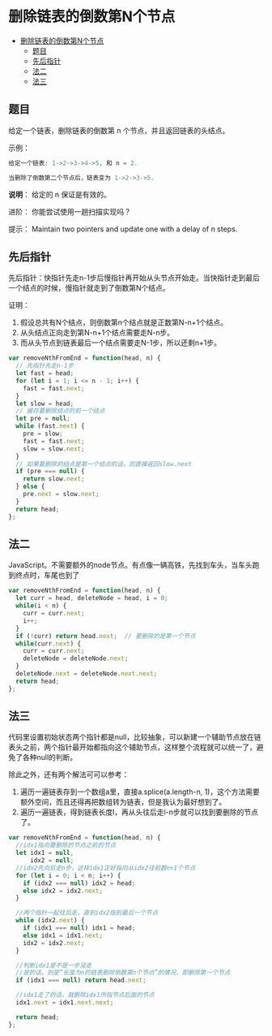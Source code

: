 删除链表的倒数第N个节点
===
<!-- TOC -->

- [删除链表的倒数第N个节点](#删除链表的倒数第N个节点)
  - [题目](#题目)
  - [先后指针](#先后指针)
  - [法二](#法二)
  - [法三](#法三)

<!-- /TOC -->

## 题目
给定一个链表，删除链表的倒数第 n 个节点，并且返回链表的头结点。

示例：
```js
给定一个链表: 1->2->3->4->5, 和 n = 2.

当删除了倒数第二个节点后，链表变为 1->2->3->5.
```

**说明**： 给定的 n 保证是有效的。

进阶： 你能尝试使用一趟扫描实现吗？

提示： Maintain two pointers and update one with a delay of n steps.

## 先后指针
先后指针：快指针先走n-1步后慢指针再开始从头节点开始走。当快指针走到最后一个结点的时候，慢指针就走到了倒数第N个结点。 

证明：
1. 假设总共有N个结点，则倒数第n个结点就是正数第N-n+1个结点。
2. 从头结点正向走到第N-n+1个结点需要走N-n步。
3. 而从头节点到链表最后一个结点需要走N-1步，所以还剩n+1步。

```js
var removeNthFromEnd = function(head, n) {
  // 先指针先走n-1步
  let fast = head;
  for (let i = 1; i <= n - 1; i++) {
    fast = fast.next;
  }
  let slow = head;
  // 缓存要删除结点的前一个结点
  let pre = null;
  while (fast.next) {
    pre = slow;
    fast = fast.next;
    slow = slow.next;
  }
  // 如果要删除的结点是第一个结点的话，则直接返回slow.next
  if (pre === null) {
    return slow.next;
  } else {
    pre.next = slow.next;
  }
  return head;
};
```

## 法二
JavaScript。不需要额外的node节点。有点像一辆高铁，先找到车头，当车头跑到终点时，车尾也到了
```js
var removeNthFromEnd = function(head, n) {
  let curr = head, deleteNode = head, i = 0;
  while(i < n) {
    curr = curr.next;
    i++;
  }
  if (!curr) return head.next;  // 要删除的是第一个节点
  while(curr.next) {
    curr = curr.next;
    deleteNode = deleteNode.next;
  }
  deleteNode.next = deleteNode.next.next;
  return head;
};
```

## 法三
代码里设置初始状态两个指针都是null，比较抽象，可以新建一个辅助节点放在链表头之前，两个指针最开始都指向这个辅助节点，这样整个流程就可以统一了，避免了各种null的判断。

除此之外，还有两个解法可可以参考：
1. 遍历一遍链表存到一个数组a里，直接a.splice(a.length-n, 1)，这个方法需要额外空间，而且还得再把数组转为链表，但是我认为最好想到了。
2. 遍历一遍链表，得到链表长度l，再从头往后走l-n步就可以找到要删除的节点了。

```js
var removeNthFromEnd = function(head, n) {
  //idx1指向要删除的节点之前的节点
  let idx1 = null,
      idx2 = null;
  //idx2先向后走n步，这样idx1正好指向从idx2往前数n+1个节点
  for (let i = 0; i < n; i++) {
    if (idx2 === null) idx2 = head;
    else idx2 = idx2.next;
  }

  //两个指针一起往后走，直到idx2指到最后一个节点
  while (idx2.next) {
    if (idx1 === null) idx1 = head;
    else idx1 = idx1.next;
    idx2 = idx2.next;
  }

  //判断idx1是不是一步没走
  //是的话，则是“长度为n的链表删除倒数第n个节点”的情况，即删除第一个节点
  if (idx1 === null) return head.next;

  //idx1走了的话，就删除idx1所指节点后面的节点
  idx1.next = idx1.next.next;

  return head;
};
```